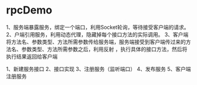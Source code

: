 # rpcDemo
1、服务端暴露服务，绑定一个端口，利用Socket轮询，等待接受客户端的请求。
2、户端引用服务，利用动态代理，隐藏掉每个接口方法的实际调用。
3、客户端将方法名、参数类型、方法所需参数传给服务端，服务端接受到客户端传过来的方法名、参数类型、方法所需参数之后，利用反射
  ，执行具体的接口方法，然后将执行结果返回给客户端  
  
  1、新建服务接口
  2、接口实现
  3、注册服务（监听端口）
  4、发布服务
  5、客户端注册服务
